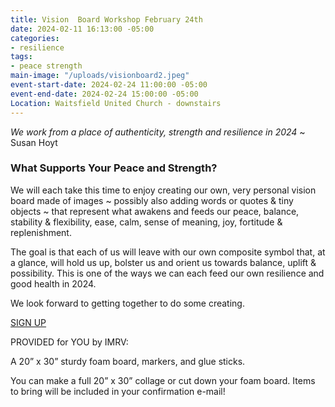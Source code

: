 ```yaml
---
title: Vision  Board Workshop February 24th
date: 2024-02-11 16:13:00 -05:00
categories:
- resilience
tags:
- peace strength
main-image: "/uploads/visionboard2.jpeg"
event-start-date: 2024-02-24 11:00:00 -05:00
event-end-date: 2024-02-24 15:00:00 -05:00
Location: Waitsfield United Church - downstairs
---
```


*We work from a place of authenticity, strength and resilience in 2024*
~ Susan Hoyt

### What Supports Your Peace and Strength?

We will each take this time to enjoy creating our own, very personal vision board made of images \~ possibly also adding words or quotes & tiny objects \~ that represent what awakens and feeds our peace, balance, stability & flexibility, ease, calm, sense of meaning, joy, fortitude & replenishment.

The goal is that each of us will leave with our own composite symbol that, at a glance, will hold us up, bolster us and orient us towards balance, uplift & possibility. This is one of the ways we can each feed our own resilience and good health in 2024.

We look forward to getting together to do some creating.

<a class="nav-link" href="mailto:indivisiblemrv@gmail.com">SIGN UP</a>

PROVIDED for YOU by IMRV:

A 20” x 30” sturdy foam board, markers, and glue sticks.

You can make a full 20” x 30” collage or cut down your foam board.
Items to bring will be included in your confirmation e-mail!